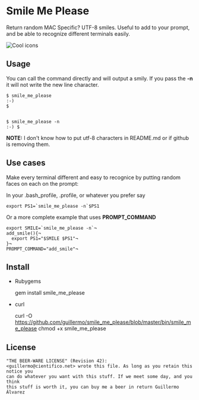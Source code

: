 # Smile Me Please

Return random MAC Specific? UTF-8 smiles.
Useful to add to your prompt, and be able to recognize different terminals easily.

![Cool icons](https://img.skitch.com/20120307-tn1cqgp6m86fckchw5e5jism3i.png)


## Usage

You can call the command directly and will output a smily. If you pass the __-n__ it will not write the new line character.


    $ smile_me_please
    :-)
    $


    $ smile_me_please -n
    :-) $

**NOTE:** I don't know how to put utf-8 characters in README.md or if github is removing them.



## Use cases

Make every terminal different and easy to recognice by putting random faces on each on the prompt:

In your .bash_profile, .profile, or whatever you prefer say

    export PS1=`smile_me_please -n`$PS1

Or a more complete example that uses **PROMPT_COMMAND**

    export SMILE=`smile_me_please -n`¬
    add_smile(){¬
      export PS1="$SMILE $PS1"¬
    }¬
    PROMPT_COMMAND="add_smile"¬                                                                                                                                                                                                     


## Install

 * Rubygems
 
    gem install smile_me_please
  

 * curl
 
    curl -O https://github.com/guillermo/smile_me_please/blob/master/bin/smile_me_please
    chmod +x smile_me_please


## License 

    "THE BEER-WARE LICENSE" (Revision 42):
    <guillermo@cientifico.net> wrote this file. As long as you retain this notice you
    can do whatever you want with this stuff. If we meet some day, and you think
    this stuff is worth it, you can buy me a beer in return Guillermo Álvarez


